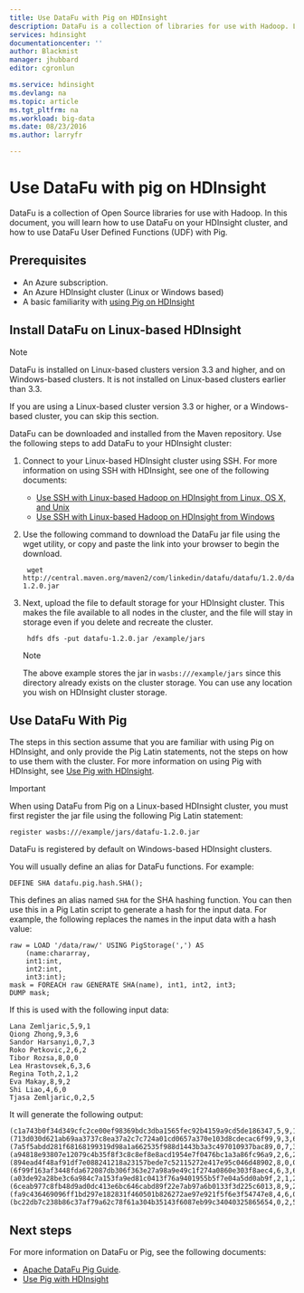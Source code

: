 ```yaml
---
title: Use DataFu with Pig on HDInsight
description: DataFu is a collection of libraries for use with Hadoop. Learn how you can use DataFu with Pig on your HDInsight cluster.
services: hdinsight
documentationcenter: ''
author: Blackmist
manager: jhubbard
editor: cgronlun

ms.service: hdinsight
ms.devlang: na
ms.topic: article
ms.tgt_pltfrm: na
ms.workload: big-data
ms.date: 08/23/2016
ms.author: larryfr

---
```

# Use DataFu with pig on HDInsight
DataFu is a collection of Open Source libraries for use with Hadoop. In this document, you will learn how to use DataFu on your HDInsight cluster, and how to use DataFu User Defined Functions (UDF) with Pig.

## Prerequisites
* An Azure subscription.
* An Azure HDInsight cluster (Linux or Windows based)
* A basic familiarity with [using Pig on HDInsight](hdinsight-use-pig.md)

## Install DataFu on Linux-based HDInsight
> [!NOTE]
> DataFu is installed on Linux-based clusters version 3.3 and higher, and on Windows-based clusters. It is not installed on Linux-based clusters earlier than 3.3.
> 
> If you are using a Linux-based cluster version 3.3 or higher, or a Windows-based cluster, you can skip this section.
> 
> 

DataFu can be downloaded and installed from the Maven repository. Use the following steps to add DataFu to your HDInsight cluster:

1. Connect to your Linux-based HDInsight cluster using SSH. For more information on using SSH with HDInsight, see one of the following documents:
   
   * [Use SSH with Linux-based Hadoop on HDInsight from Linux, OS X, and Unix](hdinsight-hadoop-linux-use-ssh-unix.md)
   * [Use SSH with Linux-based Hadoop on HDInsight from Windows](hdinsight-hadoop-linux-use-ssh-unix.md)
2. Use the following command to download the DataFu jar file using the wget utility, or copy and paste the link into your browser to begin the download.
   
        wget http://central.maven.org/maven2/com/linkedin/datafu/datafu/1.2.0/datafu-1.2.0.jar
3. Next, upload the file to default storage for your HDInsight cluster. This makes the file available to all nodes in the cluster, and the file will stay in storage even if you delete and recreate the cluster.
   
        hdfs dfs -put datafu-1.2.0.jar /example/jars
   
   > [!NOTE]
   > The above example stores the jar in `wasbs:///example/jars` since this directory already exists on the cluster storage. You can use any location you wish on HDInsight cluster storage.
   > 
   > 

## Use DataFu With Pig
The steps in this section assume that you are familiar with using Pig on HDInsight, and only provide the Pig Latin statements, not the steps on how to use them with the cluster. For more information on using Pig with HDInsight, see [Use Pig with HDInsight](hdinsight-use-pig.md).

> [!IMPORTANT]
> When using DataFu from Pig on a Linux-based HDInsight cluster, you must first register the jar file using the following Pig Latin statement:
> 
> ```register wasbs:///example/jars/datafu-1.2.0.jar```
> 
> DataFu is registered by default on Windows-based HDInsight clusters.
> 
> 

You will usually define an alias for DataFu functions. For example:

    DEFINE SHA datafu.pig.hash.SHA();

This defines an alias named `SHA` for the SHA hashing function. You can then use this in a Pig Latin script to generate a hash for the input data. For example, the following replaces the names in the input data with a hash value:

    raw = LOAD '/data/raw/' USING PigStorage(',') AS  
        (name:chararray, 
        int1:int, 
        int2:int,
        int3:int); 
    mask = FOREACH raw GENERATE SHA(name), int1, int2, int3; 
    DUMP mask;

If this is used with the following input data:

    Lana Zemljaric,5,9,1
    Qiong Zhong,9,3,6
    Sandor Harsanyi,0,7,3
    Roko Petkovic,2,6,2
    Tibor Rozsa,8,0,0
    Lea Hrastovsek,6,3,6
    Regina Toth,2,1,2
    Eva Makay,8,9,2
    Shi Liao,4,6,0
    Tjasa Zemljaric,0,2,5

It will generate the following output:

    (c1a743b0f34d349cfc2ce00ef98369bdc3dba1565fec92b4159a9cd5de186347,5,9,1)
    (713d030d621ab69aa3737c8ea37a2c7c724a01cd0657a370e103d8cdecac6f99,9,3,6)
    (7a5f5abdd281f68168199319d98a1a662535f988d1443b3a3c497010937bac89,0,7,3)
    (a94818e93807e12079c4b35f8f3c8c8ef8e8acd1954e7f0476bc1a3a86fc96a9,2,6,2)
    (894ead4f48af91df7e088241218a23157bede7c52115272e417e95c046d48902,8,0,0)
    (6f99f163af3448fda672087db306f363e27a98a9e49c1f274a0860e303f8aec4,6,3,6)
    (a03de92a28be3c6a984c7a153fa9ed81c0413f76a9401955b5f7e04a5dd0ab9f,2,1,2)
    (6ceab977c8fb48d9ad0dc413e6bc646cabd89f22e7ab97a6b0133f3d225c6013,8,9,2)
    (fa9c436469096ff1bd297e182831f460501b826272ae97e921f5f6e3f54747e8,4,6,0)
    (bc22db7c238b86c37af79a62c78f61a304b35143f6087eb99c34040325865654,0,2,5)

## Next steps
For more information on DataFu or Pig, see the following documents:

* [Apache DataFu Pig Guide](http://datafu.incubator.apache.org/docs/datafu/guide.html).
* [Use Pig with HDInsight](hdinsight-use-pig.md)

